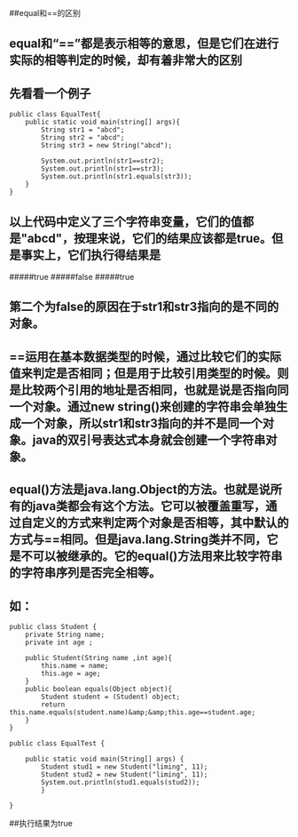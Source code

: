 ##equal和==的区别#### equal和“==”都是表示相等的意思，但是它们在进行实际的相等判定的时候，却有着非常大的区别#### 先看看一个例子    public class EqualTest{        public static void main(string[] args){            String str1 = "abcd";            String str2 = "abcd";            String str3 = new String("abcd");                         System.out.println(str1==str2);                System.out.println(str1==str3);            System.out.println(str1.equals(str3));        }    }## 以上代码中定义了三个字符串变量，它们的值都是"abcd"，按理来说，它们的结果应该都是true。但是事实上，它们执行得结果是#####true#####false#####true## 第二个为false的原因在于str1和str3指向的是不同的对象。## ==运用在基本数据类型的时候，通过比较它们的实际值来判定是否相同；但是用于比较引用类型的时候。则是比较两个引用的地址是否相同，也就是说是否指向同一个对象。通过new string()来创建的字符串会单独生成一个对象，所以str1和str3指向的并不是同一个对象。java的双引号表达式本身就会创建一个字符串对象。## equal()方法是java.lang.Object的方法。也就是说所有的java类都会有这个方法。它可以被覆盖重写，通过自定义的方式来判定两个对象是否相等，其中默认的方式与==相同。但是java.lang.String类并不同，它是不可以被继承的。它的equal()方法用来比较字符串的字符串序列是否完全相等。## 如：    public class Student {        private String name;        private int age ;            public Student(String name ,int age){            this.name = name;            this.age = age;        }        public boolean equals(Object object){            Student student = (Student) object;            return this.name.equals(student.name)&amp;&amp;this.age==student.age;        }    }        public class EqualTest {            public static void main(String[] args) {            Student stud1 = new Student("liming", 11);            Student stud2 = new Student("liming", 11);            System.out.println(stud1.equals(stud2));            }        }##执行结果为true